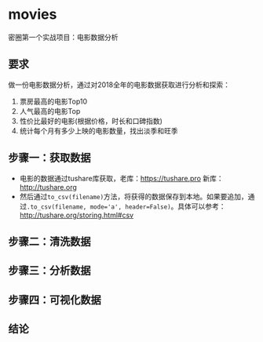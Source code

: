 # movies
密圈第一个实战项目：电影数据分析
## 要求
做一份电影数据分析，通过对2018全年的电影数据获取进行分析和探索：
1. 票房最高的电影Top10
2. 人气最高的电影Top
3. 性价比最好的电影(根据价格，时长和口碑指数)
4. 统计每个月有多少上映的电影数量，找出淡季和旺季
## 步骤一：获取数据
* 电影的数据通过tushare库获取，老库：https://tushare.pro 新库：http://tushare.org
* 然后通过`to_csv(filename)`方法，将获得的数据保存到本地。如果要追加，通过`.to_csv(filename, mode='a', header=False)`。具体可以参考：http://tushare.org/storing.html#csv
## 步骤二：清洗数据
## 步骤三：分析数据
## 步骤四：可视化数据
## 结论
